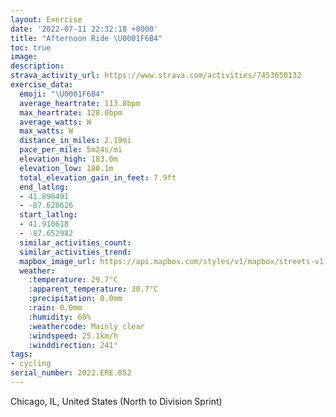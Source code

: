 ```yaml
---
layout: Exercise
date: '2022-07-11 22:32:18 +0000'
title: "Afternoon Ride \U0001F6B4"
toc: true
image:
description:
strava_activity_url: https://www.strava.com/activities/7453650132
exercise_data:
  emoji: "\U0001F6B4"
  average_heartrate: 113.8bpm
  max_heartrate: 128.0bpm
  average_watts: W
  max_watts: W
  distance_in_miles: 2.19mi
  pace_per_mile: 5m24s/mi
  elevation_high: 183.0m
  elevation_low: 180.1m
  total_elevation_gain_in_feet: 7.9ft
  end_latlng:
  - 41.896491
  - -87.628626
  start_latlng:
  - 41.910618
  - -87.652982
  similar_activities_count:
  similar_activities_trend:
  mapbox_image_url: https://api.mapbox.com/styles/v1/mapbox/streets-v11/static/path-5+787af2-1.0(itx~Fdv~uOUHDAEOvAHPFDCN%40JARFHGLi%40%40KCu%40FcBCo%40D_%40CM%3Fi%40CGFI%3FGCGOAG%3FIJE%3FOCI%3F%5DEGEGSCQ%40g%40DIC%5DBmAAo%40CKC%5B%3FIFI%3FENG%40QCMICU_%40%3F%5BDKFGBMFGHILCHK%40Sn%40s%40p%40wALQr%40iA%60AwAHWl%40q%40HKBKX%5BNWPQ%5Cq%40TWNMTe%40%5Ci%40fAuAFABORi%40NQDMZq%40PQXc%40PMh%40cAJKj%40gAZg%40ROJQh%40%7B%40DMXi%40FGH%3FLMFMDONMBKTSLYHELUDQPOR%5Dp%40aABQNSLI%40Md%40q%40FSPKz%40aBRK%3FYJA%40q%40Gc%40%40OCSOgAKc%40Cg%40D%5BNUZMPEJ%3FFET%3FFEl%40CTETBZAHC%60%40%3FNBT%40fAIl%40DBEXBfCI%5CDXKZ%3FVBPE%5E%3FHGHANDh%40Gb%40%40HBXANDFBd%40%3FNEJ%40DFl%40KD%3FBHK%3FAFE%3FBINOVAj%40%40FARFTBFCNCLHVKl%40CX%40PDHAZDLY%40DCGDCFBJ%3FLEDK%40WBKCi%40A%7D%40GOHQCKDOBmAESGKAUHa%40%3F%7B%40DO%3F%5DCgAC%3FCQ%40%5DC_%40%3FW%40a%40JSG%5B%3Fa%40CQDu%40K%3FD%40HENWCKBKG_%40%40gAMJIKGeA%3F%5DCKBKGIAIRg%40Fo%40EaAIO%3Fg%40Be%40Ce%40DBIEl%40aA%5Bm%40LW%40MC_%40GES%3F%5DYSIVKNAX_%40E%40DFIAAIFA),pin-s-s+e5b22e(-87.65299,41.91061),pin-s-f+89ae00(-87.62863000000003,41.89648999999993)/auto/800x800?access_token=pk.eyJ1Ijoiam9zaGJlY2ttYW4iLCJhIjoiY205eWR2aDd1MWZ6djJrbXc4a3M0bWZleiJ9.XiG9OWkNcZk2QzjJbxLB4A
  weather:
    :temperature: 29.7°C
    :apparent_temperature: 30.7°C
    :precipitation: 0.0mm
    :rain: 0.0mm
    :humidity: 60%
    :weathercode: Mainly clear
    :windspeed: 25.1km/h
    :winddirection: 241°
tags:
- cycling
serial_number: 2022.ERE.052
---
```

Chicago, IL, United States (North to Division Sprint)

